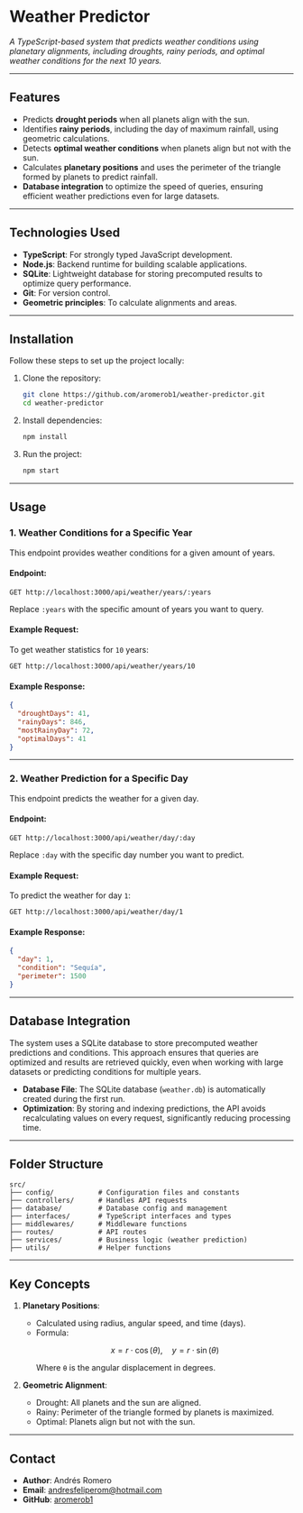# Weather Predictor

_A TypeScript-based system that predicts weather conditions using planetary alignments, including droughts, rainy periods, and optimal weather conditions for the next 10 years._

---

## Features
- Predicts **drought periods** when all planets align with the sun.
- Identifies **rainy periods**, including the day of maximum rainfall, using geometric calculations.
- Detects **optimal weather conditions** when planets align but not with the sun.
- Calculates **planetary positions** and uses the perimeter of the triangle formed by planets to predict rainfall.
- **Database integration** to optimize the speed of queries, ensuring efficient weather predictions even for large datasets.

---

## Technologies Used
- **TypeScript**: For strongly typed JavaScript development.
- **Node.js**: Backend runtime for building scalable applications.
- **SQLite**: Lightweight database for storing precomputed results to optimize query performance.
- **Git**: For version control.
- **Geometric principles**: To calculate alignments and areas.

---

## Installation
Follow these steps to set up the project locally:

1. Clone the repository:
   ```bash
   git clone https://github.com/aromerob1/weather-predictor.git
   cd weather-predictor
   ```

2. Install dependencies:
   ```bash
   npm install
   ```

3. Run the project:
   ```bash
   npm start
   ```

---

## Usage

### 1. Weather Conditions for a Specific Year
This endpoint provides weather conditions for a given amount of years.

#### Endpoint:
```
GET http://localhost:3000/api/weather/years/:years
```

Replace `:years` with the specific amount of years you want to query.

#### Example Request:
To get weather statistics for `10` years:
```
GET http://localhost:3000/api/weather/years/10
```

#### Example Response:
```json
{
  "droughtDays": 41,
  "rainyDays": 846,
  "mostRainyDay": 72,
  "optimalDays": 41
}
```

---

### 2. Weather Prediction for a Specific Day
This endpoint predicts the weather for a given day.

#### Endpoint:
```
GET http://localhost:3000/api/weather/day/:day
```

Replace `:day` with the specific day number you want to predict.

#### Example Request:
To predict the weather for day `1`:
```
GET http://localhost:3000/api/weather/day/1
```

#### Example Response:
```json
{
  "day": 1,
  "condition": "Sequía",
  "perimeter": 1500
}
```

---

## Database Integration
The system uses a SQLite database to store precomputed weather predictions and conditions. This approach ensures that queries are optimized and results are retrieved quickly, even when working with large datasets or predicting conditions for multiple years.

- **Database File**: The SQLite database (`weather.db`) is automatically created during the first run.
- **Optimization**: By storing and indexing predictions, the API avoids recalculating values on every request, significantly reducing processing time.

---

## Folder Structure
```plaintext
src/
├── config/           # Configuration files and constants
├── controllers/      # Handles API requests
├── database/         # Database config and management
├── interfaces/       # TypeScript interfaces and types
├── middlewares/      # Middleware functions
├── routes/           # API routes
├── services/         # Business logic (weather prediction)
├── utils/            # Helper functions
```

---

## Key Concepts
1. **Planetary Positions**:
   - Calculated using radius, angular speed, and time (days).
   - Formula:
     ```math
     x = r \cdot \cos(\theta), \quad y = r \cdot \sin(\theta)
     ```
     Where `θ` is the angular displacement in degrees.

2. **Geometric Alignment**:
   - Drought: All planets and the sun are aligned.
   - Rainy: Perimeter of the triangle formed by planets is maximized.
   - Optimal: Planets align but not with the sun.

---

## Contact
- **Author**: Andrés Romero
- **Email**: [andresfeliperom@hotmail.com](mailto:andresfeliperom@hotmail.com)
- **GitHub**: [aromerob1](https://github.com/aromerob1)